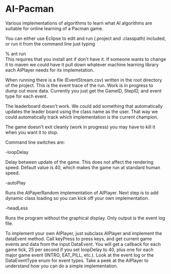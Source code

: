 # AI-Pacman
Various implementations of algorithms to learn what AI algorithms are suitable for online learning of a Pacman game.

You can either use Eclipse to edit and run (.project and .classpath) included, or run it from the command line just typing

% ant run       
This requires that you install ant if don't have it. If someone wants to change it to maven we could have it pull down whatever machine learning library each AIPlayer needs for its implemetation.

When running there is a file (EventStream.csv) written in the root directory of the project. This is the event trace of the run. Work is in progress to dump out more data. Currently you just get the GameID, StepID, and event type for each event. 

The leaderboard doesn't work. We could add something that automatically updates the leader board using the class name as the user. That way we could automatically track which implementation is the current champion.

The game doesn't exit cleanly (work in progress) you may have to kill it when you want it to stop.

Command line switches are:

-loopDelay 

Delay between update of the game. This does not affect the rendering speed. Default value is 40, which makes the game run at standard human speed.

-autoPlay 

Runs the AIPayerRandom implementation of AIPlayer. Next step is to add dynamic class loading so you can kick off your own implementation.

-headLess

Runs the program without the graphical display. Only output is the event log file.

To implement your own AIPlayer, just subclass AIPlayer and implement the dataEvent method. Call keyPress to press keys, and get current game events and data from the input DataEvent. You will get a callback for each game tick, 25 per second if you set loopDelay to 40, plus one for each major game event (INTRO, EAT_PILL, etc.). Look at the event log or the DataEventType enum for event types. Take a peek at the AIPlayer to understand how you can do a simple implementation.

